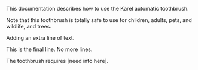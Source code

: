 This documentation describes how to use the Karel automatic toothbrush. 

Note that this toothbrush is totally safe to use for children, adults, pets, and wildlife, and trees. 

Adding an extra line of text. 

This is the final line. No more lines. 

The toothbrush requires [need info here].